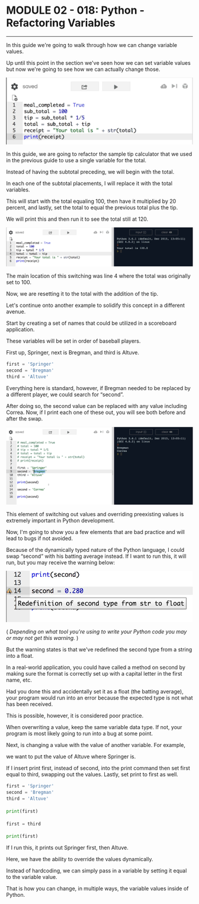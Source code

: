 # MODULE 02 - 018: Python - Refactoring Variables

***

In this guide we're going to walk through how we can change variable 
values.   

Up until this point in the section we've seen how we can set variable values but now we're going to see how we can actually change those.  

![IMG](./02-018_IMG1.png)

In this guide, we are going to refactor the sample tip calculator that we used in the previous guide to use a single variable for the total.   

Instead of having the subtotal preceding, we will begin with the total.   

In each one of the subtotal placements, I will replace it with the total variables.   

This will start with the total equaling 100, then have it multiplied by 20 percent, and lastly, set the total to equal the previous total plus the tip.   

We will print this and then run it to see the total still at 120.

![IMG](./02-018_IMG2.png)

The main location of this switching was line 4 where the total was originally set to 100.   

Now, we are resetting it to the total with the addition of the tip.  

 Let's continue onto another example to solidify this concept in a different avenue.

Start by creating a set of names that could be utilized in a scoreboard application.

These variables will be set in order of baseball players.   

First up, Springer, next is Bregman, and third is Altuve.  

```python
first = 'Springer'
second = 'Bregman'
third = 'Altuve'
```

Everything here is standard, however, if Bregman needed to be replaced by a different player, we could search for “second”.   

After doing so, the second value can be replaced with any value including Correa. Now, if I print each one of these out, you will see both before and after the swap.  

![IMG](./02-018_IMG3.png)

This element of switching out values and overriding preexisting values is extremely important in Python development.   

Now, I'm going to show you a few elements that are bad practice and will lead to bugs if not avoided.

Because of the dynamically typed nature of the Python language, I could swap “second” with his batting average instead. If I want to run this, it will run, but you may receive the warning below:  

![IMG](./02-018_IMG4.png)

( *Depending on what tool you're using to write your Python code you may or may not get this warning.* )

But the warning states is that we've redefined the second type from a  string into a float.   

In a real-world application, you could have called a method on second by making sure the format is correctly set up with a  capital letter in the first name, etc.   

Had you done this and accidentally set it as a float (the batting average), your program would  run into an error because the expected type is not what has been received.

This is possible, however, it is considered poor practice.  

 When overwriting a value, keep the same variable data type. If not, your program is most likely going to run into a bug at some point.  

Next, is changing a value with the value of another variable. For example, 

we want to put the value of Altuve where Springer is.   

If I insert print first, instead of second, into the print command then set first equal to
 third, swapping out the values. Lastly, set print to first as well.  

```python
first = 'Springer'
second = 'Bregman'
third = 'Altuve'

print(first)

first = third

print(first)
```

If I run this, it prints out Springer first, then Altuve.  

Here, we have the ability to override the values dynamically.  

 Instead of hardcoding, we can simply pass in a variable by setting it equal to 
the variable value.  

That is how you can change, in multiple ways, the variable values inside of Python.
